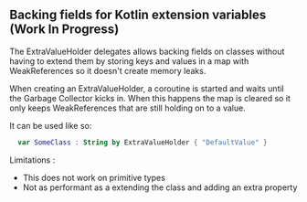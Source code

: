 ## Backing fields for Kotlin extension variables (Work In Progress)

The ExtraValueHolder delegates allows backing fields on classes without having to extend them by storing keys and values in a map with WeakReferences so it doesn't create memory leaks.

When creating an ExtraValueHolder, a coroutine is started and waits until the Garbage Collector kicks in. When this happens the map is cleared so it only keeps WeakReferences that are still holding on to a value.

It can be used like so:
```Kotlin
  var SomeClass : String by ExtraValueHolder { "DefaultValue" }
```


Limitations :

- This does not work on primitive types 
-  Not as performant as a extending the class and adding an extra property
